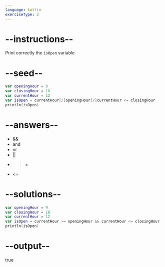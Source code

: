 ```yaml
---
language: kotlin
exerciseType: 2
---
```


# --instructions--

Print correctly the `isOpen` variable

# --seed--

```kotlin
var openingHour = 9
var closingHour = 18
var currentHour = 12
var isOpen = currentHour[/]openingHour[/]currentHour <= closingHour
println(isOpen)
```

# --answers--

-  && 
-  and 
-  or 
-  || 
-  >= 
-  <= 

# --solutions--

```kotlin
var openingHour = 9
var closingHour = 18
var currentHour = 12
var isOpen = currentHour >= openingHour && currentHour <= closingHour
println(isOpen)
```

# --output--

true

